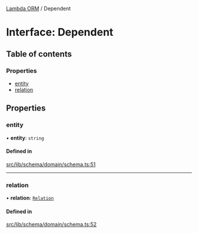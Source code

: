[Lambda ORM](../README.md) / Dependent

# Interface: Dependent

## Table of contents

### Properties

- [entity](Dependent.md#entity)
- [relation](Dependent.md#relation)

## Properties

### entity

• **entity**: `string`

#### Defined in

[src/lib/schema/domain/schema.ts:51](https://github.com/FlavioLionelRita/lambdaorm/blob/b6e694ea/src/lib/schema/domain/schema.ts#L51)

___

### relation

• **relation**: [`Relation`](Relation.md)

#### Defined in

[src/lib/schema/domain/schema.ts:52](https://github.com/FlavioLionelRita/lambdaorm/blob/b6e694ea/src/lib/schema/domain/schema.ts#L52)
